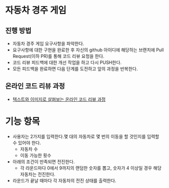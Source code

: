 # 자동차 경주 게임
## 진행 방법
* 자동차 경주 게임 요구사항을 파악한다.
* 요구사항에 대한 구현을 완료한 후 자신의 github 아이디에 해당하는 브랜치에 Pull Request(이하 PR)를 통해 코드 리뷰 요청을 한다.
* 코드 리뷰 피드백에 대한 개선 작업을 하고 다시 PUSH한다.
* 모든 피드백을 완료하면 다음 단계를 도전하고 앞의 과정을 반복한다.

## 온라인 코드 리뷰 과정
* [텍스트와 이미지로 살펴보는 온라인 코드 리뷰 과정](https://github.com/next-step/nextstep-docs/tree/master/codereview)


# 기능 항목
- 사용자는 2가지를 입력한다.몇 대의 자동차로 몇 번의 이동을 할 것인지를 입력할 수 있어야 한다.
  - 자동차 수
  - 이동 가능한 횟수
- 아래의 조건이 만족되면 전진한다.
  - 각 라운드마다 0에서 9까지의 랜덤한 숫자를 뽑고, 숫자가 4 이상일 경우 해당 자동차는 전진한다.
- 라운드가 끝날 때마다 각 자동차의 전진 상태를 출력한다.

